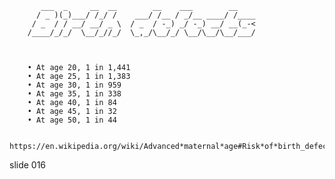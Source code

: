            ___  _     __  __        __    ___        __
          / _ )(_)___/ /_/ /    ___/ /__ / _/__ ____/ /____
         / _  / / __/ __/ _ \  / _  / -_) _/ -_) __/ __(_-<
        /____/_/_/  \__/_//_/  \_,_/\__/_/ \__/\__/\__/___/



        • At age 20, 1 in 1,441
        • At age 25, 1 in 1,383
        • At age 30, 1 in 959
        • At age 35, 1 in 338
        • At age 40, 1 in 84
        • At age 45, 1 in 32
        • At age 50, 1 in 44

        https://en.wikipedia.org/wiki/Advanced*maternal*age#Risk*of*birth_defects

















































































slide 016
